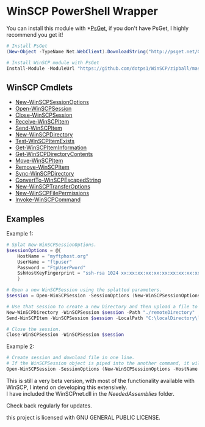 # WinSCP PowerShell Wrapper

You can install this module with *[PsGet](http://psget.net/), if you don't have PsGet, I highly recommend you get it!
```PowerShell
# Install PsGet
(New-Object -TypeName Net.WebClient).DownloadString("http://psget.net/GetPsGet.ps1") | Invoke-Expression
```

```PowerShell
# Install WinSCP module with PsGet
Install-Module -ModuleUrl "https://github.com/dotps1/WinSCP/zipball/master/" -ModuleName WinSCP -Type zip
```

## WinSCP Cmdlets

* [New-WinSCPSessionOptions](https://github.com/dotps1/WinSCP/wiki/New-WinSCPSessionOptions)
* [Open-WinSCPSession](https://github.com/dotps1/WinSCP/wiki/Open-WinSCPSession)
* [Close-WinSCPSession](https://github.com/dotps1/WinSCP/wiki/Close-WinSCPSession)
* [Receive-WinSCPItem](https://github.com/dotps1/WinSCP/wiki/Receive-WinSCPItem)
* [Send-WinSCPItem](https://github.com/dotps1/WinSCP/wiki/Send-WinSCPItem)
* [New-WinSCPDirectory](https://github.com/dotps1/WinSCP/wiki/New-WinSCPDirectory)
* [Test-WinSCPItemExists](https://github.com/dotps1/WinSCP/wiki/Test-WinSCPItemExists)
* [Get-WinSCPItemInformation](https://github.com/dotps1/WinSCP/wiki/Get-WinSCPItemInformation)
* [Get-WinSCPDirectoryContents](https://github.com/dotps1/WinSCP/wiki/Get-WinSCPDirectoryContents)
* [Move-WinSCPItem](https://github.com/dotps1/WinSCP/wiki/Move-WinSCPItem)
* [Remove-WinSCPItem](https://github.com/dotps1/WinSCP/wiki/Remove-WinSCPItem)
* [Sync-WinSCPDirectory](https://github.com/dotps1/WinSCP/wiki/Sync-WinSCPDirectory)
* [ConvertTo-WinSCPEscapedString](https://github.com/dotps1/WinSCP/wiki/ConvertTo-WinSCPEscapedString)
* [New-WinSCPTransferOptions](https://github.com/dotps1/WinSCP/wiki/New-WinSCPTransferOptions)
* [New-WinSCPFilePermissions](https://github.com/dotps1/WinSCP/wiki/New-WinSCPFilePermissions)
* [Invoke-WinSCPCommand](https://github.com/dotps1/WinSCP/wiki/Invoke-WinSCPCommand)


## Examples

Example 1:

```PowerShell
# Splat New-WinSCPSessionOptions.
$sessionOptions = @{
	HostName = "myftphost.org"
	UserName = "ftpuser"
	Password = "FtpUserPword"
	SshHostKeyFingerprint = "ssh-rsa 1024 xx:xx:xx:xx:xx:xx:xx:xx:xx:xx:xx:xx:xx:xx:xx:xx"
	}

# Open a new WinSCPSession using the splatted parameters.
$session = Open-WinSCPSession -SessionOptions (New-WinSCPSessionOptions @sessionOptions)

# Use that session to create a new Directory and then upload a file to it.
New-WinSCPDirectory -WinSCPSession $session -Path "./remoteDirectory"
Send-WinSCPItem -WinSCPSession $session -LocalPath "C:\localDirectory\localFile.txt" -RemotePath "./remoteDirectory/"

# Close the session.
Close-WinSCPSession -WinSCPSession $session
```

Example 2:
```PowerShell
# Create session and download file in one line.
# If the WinSCPSession object is piped into the another command, it will auto close the session after the command completes.
Open-WinSCPSession -SessionOptions (New-WinSCPSessionOptions -HostName "myftphost.org" -UserName "ftpUser" -Password "MyPassword" -Protocol Ftp) | Receive-WinSCPItem -RemotePath "./file.txt" -LocalPath "C:\folder\"
```

This is still a very beta version, with most of the functionality available with WinSCP, I intend on developing this extensively.  
I have included the WinSCPnet.dll in the _NeededAssemblies_ folder.

Check back regularly for updates.


this project is licensed with GNU GENERAL PUBLIC LICENSE.